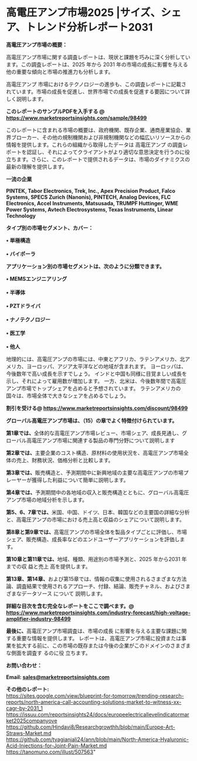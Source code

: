 # 高電圧アンプ市場2025 |サイズ、シェア、トレンド分析レポート2031

<strong><b>高電圧アンプ市場の概要：</b></strong>

高電圧アンプ市場に関する調査レポートは、現状と課題を巧みに深く分析しています。この調査レポートは、2025 年から 2031 年の市場の成長に影響を与える他の重要な傾向と市場の推進力も分析します。

高電圧アンプ 市場におけるテクノロジーの進歩も、この調査レポートに記載されています。市場の成長を促進し、世界市場での成長を促進する要因について詳しく説明します。

<strong>このレポートのサンプルPDFを入手する @ <a href=https://www.marketreportsinsights.com/sample/98499>https://www.marketreportsinsights.com/sample/98499</a></strong>

このレポートに含まれる市場の概要は、政府機関、既存企業、通商産業協会、業界ブローカー、その他の規制機関および非規制機関などの幅広いリソースからの情報を提供します。これらの組織から取得したデータは 高電圧アンプ の調査レポートを認証し、それによってクライアントがより適切な意思決定を行うのに役立ちます。さらに、このレポートで提供されるデータは、市場のダイナミクスの最新の理解を提供します。

<strong>一流の企業</strong>

<strong><b>PINTEK, Tabor Electronics, Trek, Inc., Apex Precision Product, Falco Systems, SPECS Zurich (Nanonis), PINTECH, Analog Devices, FLC Electronics, Accel Instruments, Matsusada, TRUMPF Huttinger, WME Power Systems, Avtech Electrosystems, Texas Instruments, Linear Technology</b></strong>

<strong><b>タイプ別の市場セグメント、カバー：</b></strong>

<strong>• 単極構造<br><br>• バイポーラ</strong>

<strong><b>アプリケーション別の市場セグメントは、次のように分類できます。</b></strong>

<strong>• MEMSエンジニアリング<br><br>• 半導体<br><br>• PZTドライバ<br><br>• ナノテクノロジー<br><br>• 医工学<br><br>• 他人</strong>

 地理的には、高電圧アンプの市場には、中東とアフリカ、ラテンアメリカ、北アメリカ、ヨーロッパ、アジア太平洋などの地域が含まれます。 ヨーロッパは、今後数年で高い成長を示すでしょう。 インドと中国も同様に目覚ましい成長を示し、それによって雇用数が増加します。 一方、北米は、今後数年間で高電圧アンプ市場でトップシェアを占めると予想されています。 ラテンアメリカの国々は、市場全体で大きなシェアを占めるでしょう。

<strong>割引を受ける@ <a href=https://www.marketreportsinsights.com/discount/98499>https://www.marketreportsinsights.com/discount/98499</a></strong>

<strong><b>グローバル高電圧アンプ市場は、（15）の章でよく特徴付けられています。</b></strong>

<strong><b>第</b></strong><strong><b>1章では、</b></strong>全体的な高電圧アンプ市場レビュー、市場シェア、成長見通し、グローバル高電圧アンプ市場に関連する製品の専門分野について説明します

<strong><b>第2章では、</b></strong>主要企業のコスト構造、原材料の使用状況を、高電圧アンプ市場全体の売上、財務状況、価格分析と比較します。

<strong><b>第3章では、</b></strong>販売構造と、予測期間中に新興地域の主要な高電圧アンプの市場プレーヤーが獲得した利益について簡単に説明します。

<strong><b>第4章では、</b></strong>予測期間中の各地域の収入と販売構造とともに、グローバル高電圧アンプ市場の地域分析を示します。

<strong><b>第5、6、7章では、</b></strong>米国、中国、ドイツ、日本、韓国などの主要国の詳細な分析と、高電圧アンプの市場における売上高と収益のシェアについて説明します。

<strong><b>第8章と第9章では、</b></strong>高電圧アンプの市場全体を製品タイプごとに評価し、市場シェア、販売構造、成長率などのエンドユーザーアプリケーションを評価します。

<strong><b>第10章と第11章では、</b></strong>地域、種類、用途別の市場予測と、2025 年から2031 年までの収 益と売上 高を提供します。

<strong><b>第13章、第14章、</b></strong>および第15章では、情報の収集に使用されるさまざまな方法論、調査結果で使用されるアプローチ、付録、結論、販売チャネル、およびさまざまなデータソース について 説明します。

<strong>詳細な目次を含む完全なレポートをここで調べます。@ <a href=https://www.marketreportsinsights.com/industry-forecast/high-voltage-amplifier-industry-98499>https://www.marketreportsinsights.com/industry-forecast/high-voltage-amplifier-industry-98499</a></strong>

<strong><b>最後に、</b></strong>高電圧アンプ市場調査は、市場の成長 に影響を</a>与える主要な課題に関する重要な情報を提供します。 レポートは、高電圧アンプ市場に投資または事業を拡大する前に、この市場の既存または今後の企業がこのドメインのさまざまな側面を調査す るのに役 立ちます。

<strong><b>お問い合わせ：</b></strong>

<strong>Email: </strong><a href=mailto:sales@marketreportsinsights.com><strong>sales@marketreportsinsights.com</strong></a>

<strong>その他のレポート:</strong>
<br>
<a href=https://sites.google.com/view/blueprint-for-tomorrow/trending-research-reports/north-america-call-accounting-solutions-market-to-witness-xx-cagr-by-2031_1>https://sites.google.com/view/blueprint-for-tomorrow/trending-research-reports/north-america-call-accounting-solutions-market-to-witness-xx-cagr-by-2031_1</a>
<br>
<a href=https://issuu.com/reportsinsights24/docs/europeelectricallevelindicatormarket2025companyove>https://issuu.com/reportsinsights24/docs/europeelectricallevelindicatormarket2025companyove</a>
<br>
<a href=https://github.com/Hindavi8/Researchgrowthh/blob/main/Europe-Art-Straws-Market.md>https://github.com/Hindavi8/Researchgrowthh/blob/main/Europe-Art-Straws-Market.md</a>
<br>
<a href=https://github.com/tyagianjali24/ann/blob/main/North-America-Hyaluronic-Acid-Injections-for-Joint-Pain-Market.md>https://github.com/tyagianjali24/ann/blob/main/North-America-Hyaluronic-Acid-Injections-for-Joint-Pain-Market.md</a>
<br>
<a href=https://tanomuno.com/illust/507563>https://tanomuno.com/illust/507563</a>"
